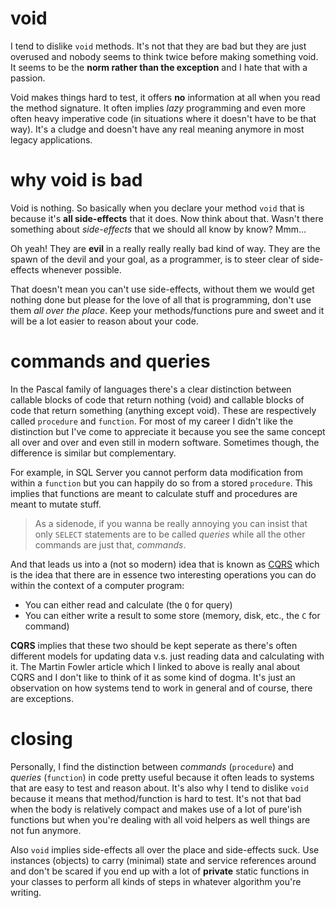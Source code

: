 # void
I tend to dislike `void` methods. It's not that they are bad but they are just overused and nobody seems to think twice before making something void. It seems to be the **norm rather than the exception** and I hate that with a passion.

Void makes things hard to test, it offers **no** information at all when you read the method signature. It often implies *lazy* programming and even more often heavy imperative code (in situations where it doesn't have to be that way). It's a cludge and doesn't have any real meaning anymore in most legacy applications.

# why void is bad
Void is nothing. So basically when you declare your method `void` that is because it's **all side-effects** that it does. Now think about that. Wasn't there something about *side-effects* that we should all know by know? Mmm...

Oh yeah! They are **evil** in a really really really bad kind of way. They are the spawn of the devil and your goal, as a programmer, is to steer clear of side-effects whenever possible.

That doesn't mean you can't use side-effects, without them we would get nothing done but please for the love of all that is programming, don't use them *all over the place*. Keep your methods/functions pure and sweet and it will be a lot easier to reason about your code.

# commands and queries
In the Pascal family of languages there's a clear distinction between callable blocks of code that return nothing (void) and callable blocks of code that return something (anything except void). These are respectively called `procedure` and `function`. For most of my career I didn't like the distinction but I've come to appreciate it because you see the same concept all over and over and even still in modern software. Sometimes though, the difference is similar but complementary.

For example, in SQL Server you cannot perform data modification from within a `function` but you can happily do so from a stored `procedure`. This implies that functions are meant to calculate stuff and procedures are meant to mutate stuff.

> As a sidenode, if you wanna be really annoying you can insist that only `SELECT` statements are to be called *queries* while all the other commands are just that, *commands*.

And that leads us into a (not so modern) idea that is known as [CQRS](http://martinfowler.com/bliki/CQRS.html) which is the idea that there are in essence two interesting operations you can do within the context of a computer program: 

* You can either read and calculate (the `Q` for query)
* You can either write a result to some store (memory, disk, etc., the `C` for command)

**CQRS** implies that these two should be kept seperate as there's often different models for updating data v.s. just reading data and calculating with it. The Martin Fowler article which I linked to above is really anal about CQRS and I don't like to think of it as some kind of dogma. It's just an observation on how systems tend to work in general and of course, there are exceptions.

# closing
Personally, I find the distinction between *commands* (`procedure`) and *queries* (`function`) in code pretty useful because it often leads to systems that are easy to test and reason about. It's also why I tend to dislike `void` because it means that method/function is hard to test. It's not that bad when the body is relatively compact and makes use of a lot of pure'ish functions but when you're dealing with all void helpers as well things are not fun anymore.

Also `void` implies side-effects all over the place and side-effects suck. Use instances (objects) to carry (minimal) state and service references around and don't be scared if you end up with a lot of **private** static functions in your classes to perform all kinds of steps in whatever algorithm you're writing.